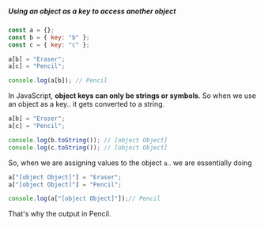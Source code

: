 
##### Using an object as a key to access another object
```js
const a = {};
const b = { key: "b" };
const c = { key: "c" };

a[b] = "Eraser";
a[c] = "Pencil";

console.log(a[b]); // Pencil
```

In JavaScript, **object keys can only be strings or symbols**. So when we use an object as a key.. it gets converted to a string.
```js
a[b] = "Eraser";
a[c] = "Pencil";

console.log(b.toString()); // [object Object]
console.log(c.toString()); // [object Object]
```

So, when we are assigning values to the object `a`.. we are essentially doing
```js
a["[object Object]"] = "Eraser";
a["[object Object]"] = "Pencil";

console.log(a["[object Object]"]);// Pencil
```

That's why the output in Pencil.